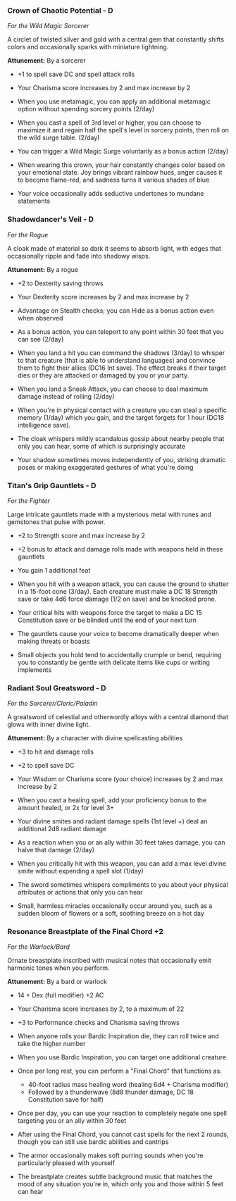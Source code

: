 ### Crown of Chaotic Potential - D
*For the Wild Magic Sorcerer*

A circlet of twisted silver and gold with a central gem that constantly shifts colors and occasionally sparks with miniature lightning.

**Attunement:** By a sorcerer
- +1 to spell save DC and spell attack rolls
- Your Charisma score increases by 2 and max increase by 2
- When you use metamagic, you can apply an additional metamagic option without spending sorcery points (2/day)
- When you cast a spell of 3rd level or higher, you can choose to maximize it and regain half the spell's level in sorcery points, then roll on the wild surge table. (2/day)
- You can trigger a Wild Magic Surge voluntarily as a bonus action (2/day)

- When wearing this crown, your hair constantly changes color based on your emotional state. Joy brings vibrant rainbow hues, anger causes it to become flame-red, and sadness turns it various shades of blue
- Your voice occasionally adds seductive undertones to mundane statements

### Shadowdancer's Veil - D
*For the Rogue*

A cloak made of material so dark it seems to absorb light, with edges that occasionally ripple and fade into shadowy wisps.

**Attunement:** By a rogue
- +2 to Dexterity saving throws
- Your Dexterity score increases by 2 and max increase by 2
- Advantage on Stealth checks; you can Hide as a bonus action even when observed
- As a bonus action, you can teleport to any point within 30 feet that you can see (2/day)
- When you land a hit you can command the shadows (3/day) to whisper to that creature (that is able to understand languages) and convince them to fight their allies (DC16 Int save). The effect breaks if their target dies or they are attacked or damaged by you or your party.
- When you land a Sneak Attack, you can choose to deal maximum damage instead of rolling (2/day)
- When you're in physical contact with a creature you can steal a specific memory (1/day) which you gain, and the target forgets for 1 hour (DC18 intelligence save).

- The cloak whispers mildly scandalous gossip about nearby people that only you can hear, some of which is surprisingly accurate
- Your shadow sometimes moves independently of you, striking dramatic poses or making exaggerated gestures of what you're doing

### Titan's Grip Gauntlets - D
*For the Fighter*

Large intricate gauntlets made with a mysterious metal with runes and gemstones that pulse with power.

- +2 to Strength score and max increase by 2
- +2 bonus to attack and damage rolls made with weapons held in these gauntlets
- You gain 1 additional feat
- When you hit with a weapon attack, you can cause the ground to shatter in a 15-foot cone (3/day). Each creature must make a DC 18 Strength save or take 4d6 force damage (1/2 on save) and be knocked prone.
- Your critical hits with weapons force the target to make a DC 15 Constitution save or be blinded until the end of your next turn

- The gauntlets cause your voice to become dramatically deeper when making threats or boasts
- Small objects you hold tend to accidentally crumple or bend, requiring you to constantly be gentle with delicate items like cups or writing implements

### Radiant Soul Greatsword - D
*For the Sorcerer/Cleric/Paladin*

A greatsword of celestial and otherwordly alloys with a central diamond that glows with inner divine light.

**Attunement:** By a character with divine spellcasting abilities
- +3 to hit and damage rolls
- +2 to spell save DC
- Your Wisdom or Charisma score (your choice) increases by 2 and max increase by 2
- When you cast a healing spell, add your proficiency bonus to the amount healed, or 2x for level 3+
- Your divine smites and radiant damage spells (1st level +) deal an additional 2d8 radiant damage
- As a reaction when you or an ally within 30 feet takes damage, you can halve that damage (2/day)
- When you critically hit with this weapon, you can add a max level divine smite without expending a spell slot (1/day)

- The sword sometimes whispers compliments to you about your physical attributes or actions that only you can hear
- Small, harmless miracles occasionally occur around you, such as a sudden bloom of flowers or a soft, soothing breeze on a hot day

### Resonance Breastplate of the Final Chord +2
*For the Warlock/Bard*

Ornate breastplate inscribed with musical notes that occasionally emit harmonic tones when you perform.

**Attunement:** By a bard or warlock
- 14 + Dex (full modifier) +2 AC
- Your Charisma score increases by 2, to a maximum of 22
- +3 to Performance checks and Charisma saving throws
- When anyone rolls your Bardic Inspiration die, they can roll twice and take the higher number
- When you use Bardic Inspiration, you can target one additional creature
- Once per long rest, you can perform a "Final Chord" that functions as:
  - 40-foot radius mass healing word (healing 6d4 + Charisma modifier)
  - Followed by a thunderwave (8d8 thunder damage, DC 18 Constitution save for half)
- Once per day, you can use your reaction to completely negate one spell targeting you or an ally within 30 feet
- After using the Final Chord, you cannot cast spells for the next 2 rounds, though you can still use bardic abilities and cantrips

- The armor occasionally makes soft purring sounds when you're particularly pleased with yourself
- The breastplate creates subtle background music that matches the mood of any situation you're in, which only you and those within 5 feet can hear